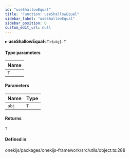 ```yaml
---
id: "useShallowEqual"
title: "Function: useShallowEqual"
sidebar_label: "useShallowEqual"
sidebar_position: 0
custom_edit_url: null
---
```


▸ **useShallowEqual**<`T`\>(`obj`): `T`

#### Type parameters

| Name |
| :------ |
| `T` |

#### Parameters

| Name | Type |
| :------ | :------ |
| `obj` | `T` |

#### Returns

`T`

#### Defined in

onekijs/packages/onekijs-framework/src/utils/object.ts:288
